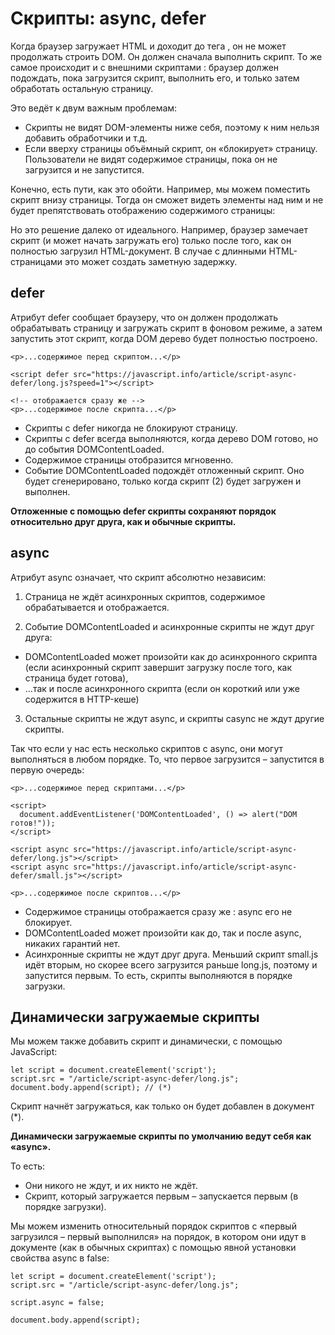 # Скрипты: async, defer
Когда браузер загружает HTML и доходит до тега <script>...</script>, он не может продолжать строить DOM. Он должен сначала выполнить скрипт. То же самое происходит и с внешними скриптами <script src="..."></script>: браузер должен подождать, пока загрузится скрипт, выполнить его, и только затем обработать остальную страницу.

Это ведёт к двум важным проблемам:
* Скрипты не видят DOM-элементы ниже себя, поэтому к ним нельзя добавить обработчики и т.д.
* Если вверху страницы объёмный скрипт, он «блокирует» страницу. Пользователи не видят содержимое страницы, пока он не загрузится и не запустится.

Конечно, есть пути, как это обойти. Например, мы можем поместить скрипт внизу страницы. Тогда он сможет видеть элементы над ним и не будет препятствовать отображению содержимого страницы:

Но это решение далеко от идеального. Например, браузер замечает скрипт (и может начать загружать его) только после того, как он полностью загрузил HTML-документ. В случае с длинными HTML-страницами это может создать заметную задержку.

## defer
Атрибут defer сообщает браузеру, что он должен продолжать обрабатывать страницу и загружать скрипт в фоновом режиме, а затем запустить этот скрипт, когда DOM дерево будет полностью построено.

```
<p>...содержимое перед скриптом...</p>

<script defer src="https://javascript.info/article/script-async-defer/long.js?speed=1"></script>

<!-- отображается сразу же -->
<p>...содержимое после скрипта...</p>
```

* Скрипты с defer никогда не блокируют страницу.
* Скрипты с defer всегда выполняются, когда дерево DOM готово, но до события DOMContentLoaded.
* Cодержимое страницы отобразится мгновенно.
* Событие DOMContentLoaded подождёт отложенный скрипт. Оно будет сгенерировано, только когда скрипт (2) будет загружен и выполнен.

**Отложенные с помощью defer скрипты сохраняют порядок относительно друг друга, как и обычные скрипты.**

## async

Атрибут async означает, что скрипт абсолютно независим:

1. Страница не ждёт асинхронных скриптов, содержимое обрабатывается и отображается.

2. Событие DOMContentLoaded и асинхронные скрипты не ждут друг друга:
* DOMContentLoaded может произойти как до асинхронного скрипта (если асинхронный скрипт завершит загрузку после того, как страница будет готова),
* …так и после асинхронного скрипта (если он короткий или уже содержится в HTTP-кеше)
3. Остальные скрипты не ждут async, и скрипты casync не ждут другие скрипты.

Так что если у нас есть несколько скриптов с async, они могут выполняться в любом порядке. То, что первое загрузится – запустится в первую очередь:
```
<p>...содержимое перед скриптами...</p>

<script>
  document.addEventListener('DOMContentLoaded', () => alert("DOM готов!"));
</script>

<script async src="https://javascript.info/article/script-async-defer/long.js"></script>
<script async src="https://javascript.info/article/script-async-defer/small.js"></script>

<p>...содержимое после скриптов...</p>
```

* Cодержимое страницы отображается сразу же : async его не блокирует.
* DOMContentLoaded может произойти как до, так и после async, никаких гарантий нет.
* Асинхронные скрипты не ждут друг друга. Меньший скрипт small.js идёт вторым, но скорее всего загрузится раньше long.js, поэтому и запустится первым. То есть, скрипты выполняются в порядке загрузки.

## Динамически загружаемые скрипты
Мы можем также добавить скрипт и динамически, с помощью JavaScript:
```
let script = document.createElement('script');
script.src = "/article/script-async-defer/long.js";
document.body.append(script); // (*)
```
Скрипт начнёт загружаться, как только он будет добавлен в документ (*).

**Динамически загружаемые скрипты по умолчанию ведут себя как «async».**

То есть:
* Они никого не ждут, и их никто не ждёт.
* Скрипт, который загружается первым – запускается первым (в порядке загрузки).

Мы можем изменить относительный порядок скриптов с «первый загрузился – первый выполнился» на порядок, в котором они идут в документе (как в обычных скриптах) с помощью явной установки свойства async в false:
```
let script = document.createElement('script');
script.src = "/article/script-async-defer/long.js";

script.async = false;

document.body.append(script);
```
